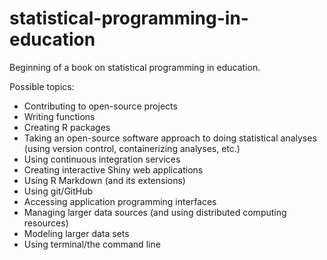# statistical-programming-in-education

Beginning of a book on statistical programming in education. 

Possible topics:

- Contributing to open-source projects
- Writing functions 
- Creating R packages
- Taking an open-source software approach to doing statistical analyses (using version control, containerizing analyses, etc.)
- Using continuous integration services
- Creating interactive Shiny web applications
- Using R Markdown (and its extensions)
- Using git/GitHub
- Accessing application programming interfaces
- Managing larger data sources (and using distributed computing resources)
- Modeling larger data sets
- Using terminal/the command line

